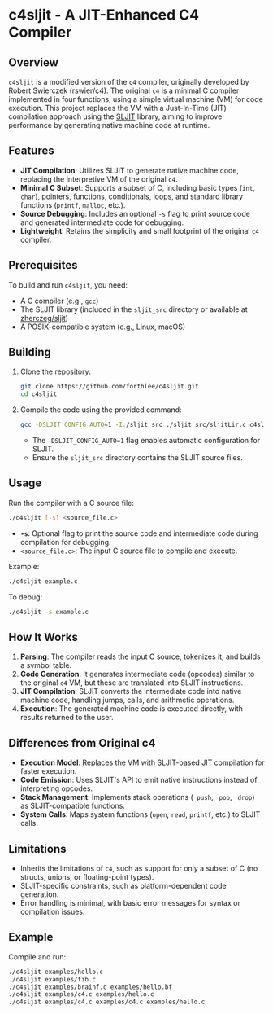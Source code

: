 # c4sljit - A JIT-Enhanced C4 Compiler

## Overview
`c4sljit` is a modified version of the `c4` compiler, originally developed by Robert Swierczek ([rswier/c4](https://github.com/rswier/c4)). The original `c4` is a minimal C compiler implemented in four functions, using a simple virtual machine (VM) for code execution. This project replaces the VM with a Just-In-Time (JIT) compilation approach using the [SLJIT](https://github.com/zherczeg/sljit) library, aiming to improve performance by generating native machine code at runtime.

## Features
- **JIT Compilation**: Utilizes SLJIT to generate native machine code, replacing the interpretive VM of the original `c4`.
- **Minimal C Subset**: Supports a subset of C, including basic types (`int`, `char`), pointers, functions, conditionals, loops, and standard library functions (`printf`, `malloc`, etc.).
- **Source Debugging**: Includes an optional `-s` flag to print source code and generated intermediate code for debugging.
- **Lightweight**: Retains the simplicity and small footprint of the original `c4` compiler.

## Prerequisites
To build and run `c4sljit`, you need:
- A C compiler (e.g., `gcc`)
- The SLJIT library (included in the `sljit_src` directory or available at [zherczeg/sljit](https://github.com/zherczeg/sljit))
- A POSIX-compatible system (e.g., Linux, macOS)

## Building
1. Clone the repository:
   ```bash
   git clone https://github.com/forthlee/c4sljit.git
   cd c4sljit
   ```
2. Compile the code using the provided command:
   ```bash
   gcc -DSLJIT_CONFIG_AUTO=1 -I./sljit_src ./sljit_src/sljitLir.c c4sljit.c -o c4sljit
   ```
   - The `-DSLJIT_CONFIG_AUTO=1` flag enables automatic configuration for SLJIT.
   - Ensure the `sljit_src` directory contains the SLJIT source files.

## Usage
Run the compiler with a C source file:
```bash
./c4sljit [-s] <source_file.c>
```
- **`-s`**: Optional flag to print the source code and intermediate code during compilation for debugging.
- `<source_file.c>`: The input C source file to compile and execute.

Example:
```bash
./c4sljit example.c
```
To debug:
```bash
./c4sljit -s example.c
```

## How It Works
1. **Parsing**: The compiler reads the input C source, tokenizes it, and builds a symbol table.
2. **Code Generation**: It generates intermediate code (opcodes) similar to the original `c4` VM, but these are translated into SLJIT instructions.
3. **JIT Compilation**: SLJIT converts the intermediate code into native machine code, handling jumps, calls, and arithmetic operations.
4. **Execution**: The generated machine code is executed directly, with results returned to the user.

## Differences from Original c4
- **Execution Model**: Replaces the VM with SLJIT-based JIT compilation for faster execution.
- **Code Emission**: Uses SLJIT's API to emit native instructions instead of interpreting opcodes.
- **Stack Management**: Implements stack operations (`_push`, `_pop`, `_drop`) as SLJIT-compatible functions.
- **System Calls**: Maps system functions (`open`, `read`, `printf`, etc.) to SLJIT calls.

## Limitations
- Inherits the limitations of `c4`, such as support for only a subset of C (no structs, unions, or floating-point types).
- SLJIT-specific constraints, such as platform-dependent code generation.
- Error handling is minimal, with basic error messages for syntax or compilation issues.

## Example
Compile and run:
```bash
./c4sljit examples/hello.c
./c4sljit examples/fib.c
./c4sljit examples/brainf.c examples/hello.bf
./c4sljit examples/c4.c examples/hello.c
./c4sljit examples/c4.c examples/c4.c examples/hello.c
```

